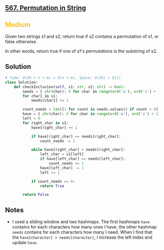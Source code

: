 ## [567. Permutation in String](https://leetcode.com/problems/permutation-in-string/)

<h2 style="color:#fac31d">Medium</h2>
Given two strings s1 and s2, return true if s2 contains a permutation of s1, or false otherwise.

In other words, return true if one of s1's permutations is the substring of s2.

## Solution
```python
# Time: O(26 + n + m) = O(n + m), Space: O(26) = O(1)
class Solution:
    def checkInclusion(self, s1: str, s2: str) -> bool:
        needs = { chr(char): 0 for char in range(ord('a'), ord('z') + 1) }
        for char1 in s1:
            needs[char1] += 1

        count_needs = len([1 for count in needs.values() if count > 0])
        have = { chr(char): 0 for char in range(ord('a'), ord('z') + 1) }
        left = 0
        for right_char in s2:
            have[right_char] += 1

            if have[right_char] == needs[right_char]:
                count_needs -= 1

            while have[right_char] > needs[right_char]:
                left_char = s2[left]
                if have[left_char] == needs[left_char]:
                    count_needs += 1
                have[left_char] -= 1
                left += 1

            if count_needs == 0:
                return True

        return False
```

## Notes
- I used a sliding window and two hashmaps. The first hashmaps `have` contains for each characters how many ones I have, the other hashmap `needs` contains for each characters how many I need. When I find that the `have[character] > needs[character]`, I increase the left index and update `have`.
